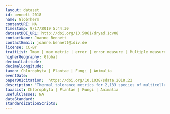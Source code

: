 ```yaml
---
layout: dataset
id: bennett-2018
name: GlobTherm
contentURI: NA
Timestamp: 9/17/2019 5:44:30
datasetDOI_URL: http://doi.org/10.5061/dryad.1cv08
contactName: Joanne Bennett
contactEmail: joanne.bennett@idiv.de 
license: CC-BY
traitList: Tmax | max_metric | error | error measure | Multiple measures | max_interval_after_LT0 | Tmax_2 | max_metric_2\terror | error measure | max_interval_before_LT100 | max_pretreatment | max_ramp | lat_max | long_max\televation_max | REF_max | location_max | N | tmin | min_metric | Multiple measures_min | min_interval_after_LT0 | tmin_2 | min_metric_2 | min_interval_before_LT100 | min_pretreatment | ramp_min\t 
higherGeography: Global
decimalLatitude: 
decimalLongitude: 
taxon: Chlorophyta | Plantae | Fungi | Animalia
eventDate: 
paperDOIcitation:  https://doi.org/10.1038/sdata.2018.22
description: "Thermal tolerance metrics for 2,133 species of multicellular algae, plants, fungi, and animals in 43 classes, 203 orders and 525 families from marine, intertidal, freshwater, and terrestrial realms, extracted from published studies. Updates to the data and metadata will be curated through the iDiv data portal https://idata.idiv.de/"
taxaList: Chlorophyta | Plantae | Fungi | Animalia
usefulClasses: NA
dataStandard:
standardizationScripts:
---
```

